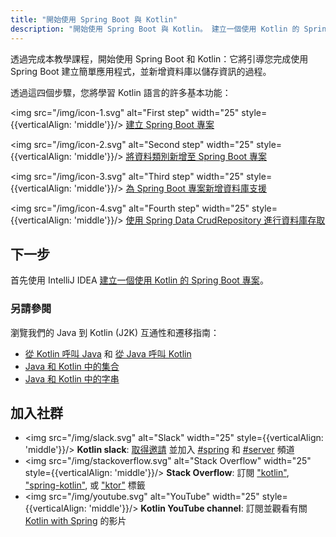 ```yaml
---
title: "開始使用 Spring Boot 與 Kotlin"
description: "開始使用 Spring Boot 與 Kotlin。 建立一個使用 Kotlin 的 Spring Boot 應用程式。"
---
```

透過完成本教學課程，開始使用 Spring Boot 和 Kotlin：它將引導您完成使用 Spring Boot 建立簡單應用程式，並新增資料庫以儲存資訊的過程。

透過這四個步驟，您將學習 Kotlin 語言的許多基本功能：

<img src="/img/icon-1.svg" alt="First step" width="25" style={{verticalAlign: 'middle'}}/>  [建立 Spring Boot 專案](jvm-create-project-with-spring-boot)

<img src="/img/icon-2.svg" alt="Second step" width="25" style={{verticalAlign: 'middle'}}/> [將資料類別新增至 Spring Boot 專案](jvm-spring-boot-add-data-class)

<img src="/img/icon-3.svg" alt="Third step" width="25" style={{verticalAlign: 'middle'}}/>  [為 Spring Boot 專案新增資料庫支援](jvm-spring-boot-add-db-support)

<img src="/img/icon-4.svg" alt="Fourth step" width="25" style={{verticalAlign: 'middle'}}/> [使用 Spring Data CrudRepository 進行資料庫存取](jvm-spring-boot-using-crudrepository)

## 下一步

首先使用 IntelliJ IDEA [建立一個使用 Kotlin 的 Spring Boot 專案](jvm-create-project-with-spring-boot)。

### 另請參閱

瀏覽我們的 Java 到 Kotlin (J2K) 互通性和遷移指南：

* [從 Kotlin 呼叫 Java](java-interop) 和 [從 Java 呼叫 Kotlin](java-to-kotlin-interop)
* [Java 和 Kotlin 中的集合](java-to-kotlin-collections-guide)
* [Java 和 Kotlin 中的字串](java-to-kotlin-idioms-strings)

## 加入社群

* <img src="/img/slack.svg" alt="Slack" width="25" style={{verticalAlign: 'middle'}}/> **Kotlin slack**: [取得邀請](https://surveys.jetbrains.com/s3/kotlin-slack-sign-up) 並加入 [#spring](https://kotlinlang.slack.com/archives/C0B8ZTWE4) 和 [#server](https://kotlinlang.slack.com/archives/C0B8RC352) 頻道
* <img src="/img/stackoverflow.svg" alt="Stack Overflow" width="25" style={{verticalAlign: 'middle'}}/> **Stack Overflow**: 訂閱 ["kotlin"](https://stackoverflow.com/questions/tagged/kotlin), ["spring-kotlin"](https://stackoverflow.com/questions/tagged/spring-kotlin), 或 ["ktor"](https://stackoverflow.com/questions/tagged/ktor) 標籤
* <img src="/img/youtube.svg" alt="YouTube" width="25" style={{verticalAlign: 'middle'}}/> **Kotlin YouTube channel**: 訂閱並觀看有關 [Kotlin with Spring](https://www.youtube.com/playlist?list=PLlFc5cFwUnmxOJL0GSSZ1Vot4KL2Vwe7x) 的影片